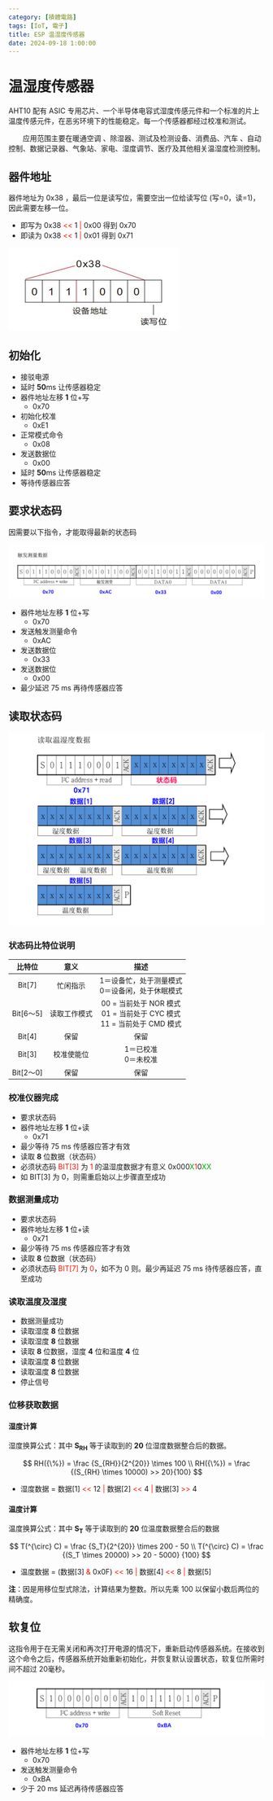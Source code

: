 ```yaml
---
category: [積體電路]
tags: [IoT, 電子]
title: ESP 温湿度传感器
date: 2024-09-18 1:00:00
---
```

<style>
  table {
    width: 100%
    }
  td {
    vertical-align: center;
    text-align: center;
  }
  table.inputT{
    margin: 10px;
    width: auto;
    margin-left: auto;
    margin-right: auto;
    border: none;
  }
  input{
    text-align: center;
    padding: 0px 10px;
  }
  iframe{
    width: 100%;
    display: block;
    border-style:none;
  }
</style>

# 温湿度传感器

AHT10 配有 ASIC 专用芯片、一个半导体电容式湿度传感元件和一个标准的片上温度传感元件，在恶劣环境下的性能稳定。每一个传感器都经过校准和测试。

  应用范围主要在暖通空调 、除湿器、测试及检测设备、消费品、汽车 、自动控制、数据记录器、气象站、家电、湿度调节、医疗及其他相关温湿度检测控制。

## 器件地址

器件地址为 0x38 ，最后一位是读写位，需要空出一位给读写位 (写=0，读=1)，因此需要左移一位。

- 即写为 0x38 <font color="#FF1000"><<</font> 1 <font color="#FF1000">|</font> 0x00 得到 0x70
- 即读为 0x38 <font color="#FF1000"><<</font> 1 <font color="#FF1000">|</font> 0x01 得到 0x71

![Alt aht10address](../assets/img/esp/aht10address.png)

## 初始化

- 接驳电源
- 延时 **50**ms 让传感器稳定
- 器件地址左移 **1** 位+写
  - 0x70
- 初始化校准
  - 0xE1
- 正常模式命令
  - 0x08 
- 发送数据位  
  - 0x00
- 延时 **50**ms 让传感器稳定
- 等待传感器应答

## 要求状态码

因需要以下指令，才能取得最新的状态码

![Alt aht10 ask](../assets/img/esp/aht_ask.png)

- 器件地址左移 **1** 位+写
  - 0x70 
- 发送触发测量命令
  - 0xAC
- 发送数据位
  - 0x33
- 发送数据位
  - 0x00
- 最少延迟 75 ms 再待传感器应答

## 读取状态码

![Alt aht10 read](../assets/img/esp/aht_read.png)

### 状态码比特位说明

|比特位|意义|描述|
|:---:|:---:|:---:|
|Bit[7]|忙闲指示|1＝设备忙，处于测量模式<br/>0＝设备闲，处于休眠模式|
|Bit[6～5]|读取工作模式|00 = 当前处于 NOR 模式<br/>01 = 当前处于 CYC 模式<br/>11 = 当前处于 CMD 模式|
|Bit[4]|保留|保留|
|Bit[3]|校准使能位|1＝已校准<br/>0＝未校准|
|Bit[2～0]|保留|保留|

### 校准仪器完成

- 要求状态码
- 器件地址左移 **1** 位+读
  - 0x71
- 最少等待 75 ms 传感器应答才有效
- 读取 **8** 位数据（状态码）
- 必须状态码 <font color="#FF1000">BIT[3]</font> 为 <font color="#FF1000">1</font> 的温湿度数据才有意义 0x000<font color="#00AA00">X</font><font color="#FF1000">1</font>0<font color="#00AA00">XX</font>
- 如 BIT[3] 为 0，则需重启始以上步骤直至成功

### 数据测量成功

- 要求状态码
- 器件地址左移 **1** 位+读
  - 0x71
- 最少等待 75 ms 传感器应答才有效
- 读取 **8** 位数据（状态码）
- 必须状态码 <font color="#FF1000">BIT[7]</font> 为 <font color="#FF1000">0</font>，如不为 0 则。最少再延迟 75 ms 待传感器应答，直至成功

### 读取温度及湿度

- 数据测量成功
- 读取湿度 **8** 位数据
- 读取湿度 **8** 位数据
- 读取 **8** 位数据，湿度 **4** 位和温度 **4** 位
- 读取温度 **8** 位数据
- 读取温度 **8** 位数据
- 停止信号

### 位移获取数据

#### 湿度计算

湿度换算公式：其中 **S<sub>RH</sub>** 等于读取到的 **20** 位湿度数据整合后的数据。

$$
RH({\%}) = \frac {S_{RH}}{2^{20}} \times 100 \\
RH({\%}) = \frac {(S_{RH} \times 10000) >> 20}{100}
$$

- 湿度数据 = 数据[1] <font color="#FF1000"><<</font> 12 <font color="#FF1000">|</font> 数据[2]  <font color="#FF1000"><<</font> 4 <font color="#FF1000"> | </font> 数据[3] <font color="#FF1000">>></font> 4

#### 温度计算

温度换算公式：其中 **S<sub>T</sub>** 等于读取到的 **20** 位温度数据整合后的数据

$$
T(^{\circ} C) = \frac {S_T}{2^{20}} \times 200 - 50 \\
T(^{\circ} C) = \frac {(S_T \times 20000)  >> 20  - 5000} {100}
$$

- 温度数据 = (数据[3] <font color="#FF1000">&</font> 0x0F) <font color="#FF1000"><<</font> 16  <font color="#FF1000">|</font> 数据[4] <font color="#FF1000"><<</font> 8 <font color="#FF1000">|</font> 数据[5]

**注**：因是用移位型式除法，计算结果为整数。所以先乘 100 以保留小数后两位的精确度。

## 软复位

这指令用于在无需关闭和再次打开电源的情况下，重新启动传感器系统。在接收到这个命令之后，传感器系统开始重新初始化，并恢复默认设置状态，软复位所需时间不超过 20毫秒。

![Alt aht10 soft](../assets/img/esp/aht_soft.png)

- 器件地址左移 **1** 位+写 
  - 0x70
- 发送触发测量命令
  - 0xBA
- 少于 20 ms 延迟再待传感器应答
